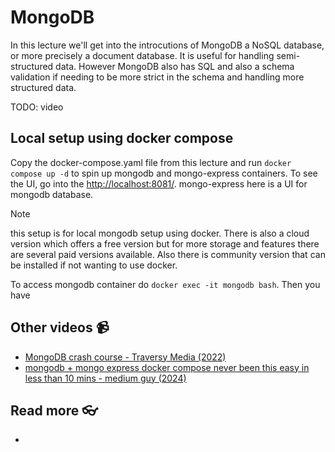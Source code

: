 # MongoDB

In this lecture we'll get into the introcutions of MongoDB a NoSQL database, or more precisely a document database. It is useful for handling semi-structured data. However MongoDB also has SQL and also a schema validation if needing to be more strict in the schema and handling more structured data.

TODO: video

<!--
<a href="https://youtu.be/GLHNqVYufsw" target="_blank">
  <img src="https://github.com/kokchun/assets/blob/main/data_modeling/normalization.png?raw=true" alt="normalization" width="600">
</a> -->

## Local setup using docker compose

Copy the docker-compose.yaml file from this lecture and run `docker compose up -d` to spin up mongodb and mongo-express containers. To see the UI, go into the [http://localhost:8081/](http://localhost:8081/). mongo-express here is a UI for mongodb database.

> [!NOTE]
> this setup is for local mongodb setup using docker. There is also a cloud version which offers a free version but for more storage and features there are several paid versions available. Also there is community version that can be installed if not wanting to use docker.

To access mongodb container do `docker exec -it mongodb bash`. Then you have

## Other videos 📹

- [MongoDB crash course - Traversy Media (2022)](https://www.youtube.com/watch?v=2QQGWYe7IDU&list=PL4RCxklHWZ9shwyfN0KT1KiOX6OOkNJaq&index=9)
- [mongodb + mongo express docker compose never been this easy in less than 10 mins - medium guy (2024)](https://www.youtube.com/watch?v=rPi9yPtlHYw)

## Read more 👓

-
